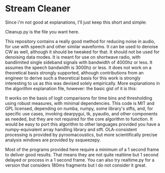 # Stream Cleaner
Since i'm not good at explanations, I'll just keep this short and simple:

Cleanup.py is the file you want here.

This repository contains a really good method for reducing noise in audio, for use with speech and other similar waveforms.
It can be used to denoise CW as well, although it should be tweaked for that. It should not be used for denoising data modes.
It is meant for use on shortwave radio, with bandlimited single sideband signals with bandwidth of 4000hz or less.
It assumes the speech bandwidth is 3000hz or less. It does not work on a theoretical basis strongly supported, although 
contributions from an engineer to derive such a theoretical basis for this work is strongly interesting to us as this was devised solely empirically.
More explanations in the algorithm explanation file, however: the basic gist of it is this:

It works on the basis of logit comparisons for time bins and thresholding using robust measures, with minimal dependencies.
This code is MIT and GPL licensed, depending on numba, numpy, some library's stfts, and, for specific use cases,
invoking dearpygui, tk, pyaudio, and other components as needed, but they are not required for the core algorithm to function.
It would be easy to port this algorithm to other languages provided you have a numpy-equivalent array handling library and stft.
OLA-consistent processing is provided by pyroomacoustics, but more scientifically precise analysis windows are provided by ssqueezepy.

Most of the programs provided here require a minimum of a 1 second frame to deliver good results.
That means they are not quite realtime but 1 second delayed or process in a 1 second frame.
You can also try realtime.py for a version that considers 180ms fragments but I do not consider it great.


